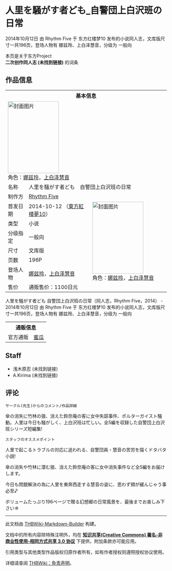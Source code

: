 # 人里を騒がす者ども_自警団上白沢班の日常

<!-- source html: G:\repos\THBWiki-Markdown-Builder\THBWikiMarkdown\Temp\main\5\51\ns0%3A%E4%BA%BA%E9%87%8C%E3%82%92%E9%A8%92%E3%81%8C%E3%81%99%E8%80%85%E3%81%A9%E3%82%82_%E8%87%AA%E8%AD%A6%E5%9B%A3%E4%B8%8A%E7%99%BD%E6%B2%A2%E7%8F%AD%E3%81%AE%E6%97%A5%E5%B8%B8.html -->

2014年10月12日 由 Rhythm Five 于 东方红楼梦10 发布的小说同人志，文库版尺寸一共196页，登场人物有 娜兹玲、上白泽慧音，分级为 一般向

本页是关于东方Project  
 **二次创作同人志 (未找到链接)** 的词条
## 作品信息

<table><tbody><tr><th colspan="3">基本信息</th></tr><tr><td class="cover-artwork-mobile" colspan="2"><a href="./文件-人里を騒がす者ども_自警団上白沢班の日常封面.jpg.md" class="image" title="封面图片"><img alt="封面图片" src="https://upload.thwiki.cc/thumb/d/d0/%E4%BA%BA%E9%87%8C%E3%82%92%E9%A8%92%E3%81%8C%E3%81%99%E8%80%85%E3%81%A9%E3%82%82_%E8%87%AA%E8%AD%A6%E5%9B%A3%E4%B8%8A%E7%99%BD%E6%B2%A2%E7%8F%AD%E3%81%AE%E6%97%A5%E5%B8%B8%E5%B0%81%E9%9D%A2.jpg/159px-%E4%BA%BA%E9%87%8C%E3%82%92%E9%A8%92%E3%81%8C%E3%81%99%E8%80%85%E3%81%A9%E3%82%82_%E8%87%AA%E8%AD%A6%E5%9B%A3%E4%B8%8A%E7%99%BD%E6%B2%A2%E7%8F%AD%E3%81%AE%E6%97%A5%E5%B8%B8%E5%B0%81%E9%9D%A2.jpg" decoding="async" loading="lazy" width="159" height="224" srcset="https://upload.thwiki.cc/thumb/d/d0/%E4%BA%BA%E9%87%8C%E3%82%92%E9%A8%92%E3%81%8C%E3%81%99%E8%80%85%E3%81%A9%E3%82%82_%E8%87%AA%E8%AD%A6%E5%9B%A3%E4%B8%8A%E7%99%BD%E6%B2%A2%E7%8F%AD%E3%81%AE%E6%97%A5%E5%B8%B8%E5%B0%81%E9%9D%A2.jpg/238px-%E4%BA%BA%E9%87%8C%E3%82%92%E9%A8%92%E3%81%8C%E3%81%99%E8%80%85%E3%81%A9%E3%82%82_%E8%87%AA%E8%AD%A6%E5%9B%A3%E4%B8%8A%E7%99%BD%E6%B2%A2%E7%8F%AD%E3%81%AE%E6%97%A5%E5%B8%B8%E5%B0%81%E9%9D%A2.jpg 1.5x, https://upload.thwiki.cc/thumb/d/d0/%E4%BA%BA%E9%87%8C%E3%82%92%E9%A8%92%E3%81%8C%E3%81%99%E8%80%85%E3%81%A9%E3%82%82_%E8%87%AA%E8%AD%A6%E5%9B%A3%E4%B8%8A%E7%99%BD%E6%B2%A2%E7%8F%AD%E3%81%AE%E6%97%A5%E5%B8%B8%E5%B0%81%E9%9D%A2.jpg/317px-%E4%BA%BA%E9%87%8C%E3%82%92%E9%A8%92%E3%81%8C%E3%81%99%E8%80%85%E3%81%A9%E3%82%82_%E8%87%AA%E8%AD%A6%E5%9B%A3%E4%B8%8A%E7%99%BD%E6%B2%A2%E7%8F%AD%E3%81%AE%E6%97%A5%E5%B8%B8%E5%B0%81%E9%9D%A2.jpg 2x" data-file-width="638" data-file-height="900"></a><div class="cover-char">角色：<a href="./娜兹玲.md" title="娜兹玲">娜兹玲</a>，<a href="./上白泽慧音.md" title="上白泽慧音">上白泽慧音</a></div></td>
</tr><tr><td class="label">名称</td><td colspan="2"> 人里を騒がす者ども　自警団上白沢班の日常 </td></tr><tr><td class="label">制作方</td><td><a href="./Rhythm_Five.md" title="Rhythm Five">Rhythm Five</a></td><td class="cover-artwork" rowspan="8" style="min-width:224px;"><a href="./文件-人里を騒がす者ども_自警団上白沢班の日常封面.jpg.md" class="image" title="封面图片"><img alt="封面图片" src="https://upload.thwiki.cc/thumb/d/d0/%E4%BA%BA%E9%87%8C%E3%82%92%E9%A8%92%E3%81%8C%E3%81%99%E8%80%85%E3%81%A9%E3%82%82_%E8%87%AA%E8%AD%A6%E5%9B%A3%E4%B8%8A%E7%99%BD%E6%B2%A2%E7%8F%AD%E3%81%AE%E6%97%A5%E5%B8%B8%E5%B0%81%E9%9D%A2.jpg/159px-%E4%BA%BA%E9%87%8C%E3%82%92%E9%A8%92%E3%81%8C%E3%81%99%E8%80%85%E3%81%A9%E3%82%82_%E8%87%AA%E8%AD%A6%E5%9B%A3%E4%B8%8A%E7%99%BD%E6%B2%A2%E7%8F%AD%E3%81%AE%E6%97%A5%E5%B8%B8%E5%B0%81%E9%9D%A2.jpg" decoding="async" loading="lazy" width="159" height="224" srcset="https://upload.thwiki.cc/thumb/d/d0/%E4%BA%BA%E9%87%8C%E3%82%92%E9%A8%92%E3%81%8C%E3%81%99%E8%80%85%E3%81%A9%E3%82%82_%E8%87%AA%E8%AD%A6%E5%9B%A3%E4%B8%8A%E7%99%BD%E6%B2%A2%E7%8F%AD%E3%81%AE%E6%97%A5%E5%B8%B8%E5%B0%81%E9%9D%A2.jpg/238px-%E4%BA%BA%E9%87%8C%E3%82%92%E9%A8%92%E3%81%8C%E3%81%99%E8%80%85%E3%81%A9%E3%82%82_%E8%87%AA%E8%AD%A6%E5%9B%A3%E4%B8%8A%E7%99%BD%E6%B2%A2%E7%8F%AD%E3%81%AE%E6%97%A5%E5%B8%B8%E5%B0%81%E9%9D%A2.jpg 1.5x, https://upload.thwiki.cc/thumb/d/d0/%E4%BA%BA%E9%87%8C%E3%82%92%E9%A8%92%E3%81%8C%E3%81%99%E8%80%85%E3%81%A9%E3%82%82_%E8%87%AA%E8%AD%A6%E5%9B%A3%E4%B8%8A%E7%99%BD%E6%B2%A2%E7%8F%AD%E3%81%AE%E6%97%A5%E5%B8%B8%E5%B0%81%E9%9D%A2.jpg/317px-%E4%BA%BA%E9%87%8C%E3%82%92%E9%A8%92%E3%81%8C%E3%81%99%E8%80%85%E3%81%A9%E3%82%82_%E8%87%AA%E8%AD%A6%E5%9B%A3%E4%B8%8A%E7%99%BD%E6%B2%A2%E7%8F%AD%E3%81%AE%E6%97%A5%E5%B8%B8%E5%B0%81%E9%9D%A2.jpg 2x" data-file-width="638" data-file-height="900"></a><div class="cover-char">角色：<a href="./娜兹玲.md" title="娜兹玲">娜兹玲</a>，<a href="./上白泽慧音.md" title="上白泽慧音">上白泽慧音</a></div></td>
</tr><tr><td class="label">首发日期</td><td>2014-10-12&#160;（<a href="/展会作品列表?e=%E4%B8%9C%E6%96%B9%E7%BA%A2%E6%A5%BC%E6%A2%A6%2310">東方紅楼夢10</a>）</td></tr><tr><td class="label">类型</td><td>小说</td></tr><tr><td class="label">分级指定</td><td>一般向</td></tr><tr><td class="label">尺寸</td><td>文库版</td></tr><tr><td class="label">页数</td><td>196P</td></tr><tr><td class="label">登场人物</td><td><a href="./娜兹玲.md" title="娜兹玲">娜兹玲</a>，<a href="./上白泽慧音.md" title="上白泽慧音">上白泽慧音</a></td></tr><tr><td class="label">售价</td><td>通贩售价：1100日元</td></tr></tbody></table>

人里を騒がす者ども 自警団上白沢班の日常（同人志，Rhythm Five，2014） - 2014年10月12日 由 Rhythm Five 于 东方红楼梦10 发布的小说同人志，文库版尺寸一共196页，登场人物有 娜兹玲、上白泽慧音，分级为 一般向

<table><tbody><tr><th colspan="3">通贩信息</th></tr><tr><td class="label">官方通贩</td><td colspan="2"><a rel="nofollow" class="external text" href="https://www.melonbooks.co.jp/detail/detail.php?product_id=71671">蜜瓜</a></td></tr></tbody></table>


## Staff
- 浅木原忍 (未找到链接)
- A.Kirima (未找到链接)

## 评论
```
サークル(先生)からのコメント/作品詳細
```


  
傘の消失に竹林の狼、消えた鈴奈庵の客に女中失踪事件、ポルターガイスト騒動。人里は今日も騒がしく、上白沢班は忙しい。全5編を収録した自警団上白沢班シリーズ短編集!
  


```
スタッフのオススメポイント
```


  
人里で起こるトラブルの対応に追われる、自警団員・慧音の苦労を描くドタバタ小説!  

傘の消失や竹林に潜む狼、消えた鈴奈庵の客に女中消失事件など全5編をお届けします。  

今日も問題解決の為に人里を東奔西走する慧音の姿に、思わず頬が緩んじゃう事必至♪  

ボリュームたっぷり196ページで贈る幻想郷の日常風景を、最後までお楽しみ下さい☆
  


  
  

  





---

此文档由 [THBWiki-Markdown-Builder](https://github.com/Delsin-Yu/THBWiki-Markdown-Builder) 构建。

文档中的所有内容除特殊注明外，均在 [**知识共享(Creative Commons) 署名-非商业性使用-相同方式共享 3.0 协议**](https://creativecommons.org/licenses/by-sa/3.0/deed.zh-hans) 下提供，附加条款亦可能应用。

引用类型与其他类型作品版权归原作者所有，如有作者授权则遵照授权协议使用。

详细请查阅 [THBWiki：免责声明](https://thbwiki.cc/THBWiki:%E5%85%8D%E8%B4%A3%E5%A3%B0%E6%98%8E)。

